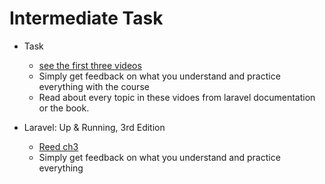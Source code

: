 # Intermediate Task
- Task
    - [see the first three videos](https://youtube.com/playlist?list=PL13Ag2mfco64zMLcFjPb5GVWCu-OAjTrx&si=rXoy-Up2izB2K5tz) 
    - Simply get feedback on what you understand and practice everything with the course
    - Read about every topic in these vidoes from laravel documentation or the book.

- Laravel: Up & Running, 3rd Edition
    - [Reed ch3](https://www.oreilly.com/library/view/laravel-up/9781098153250/) 
    - Simply get feedback on what you understand and practice everything 